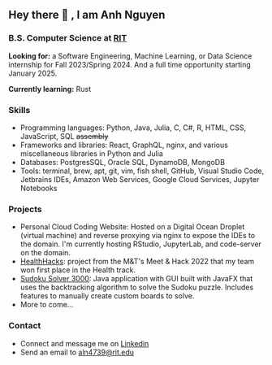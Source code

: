 ## Hey there 👋 , I am Anh Nguyen
### B.S. Computer Science at [RIT](https://rit.edu) 

**Looking for:** a Software Engineering, Machine Learning, or Data Science internship for Fall 2023/Spring 2024.
And a full time opportunity starting January 2025.

**Currently learning:** Rust

### Skills
- Programming languages: Python, Java, Julia, C, C#, R, HTML, CSS, JavaScript, SQL ~~assembly~~
- Frameworks and libraries: React, GraphQL, nginx, and various miscellaneous libraries in Python and Julia
- Databases: PostgresSQL, Oracle SQL, DynamoDB, MongoDB
- Tools: terminal, brew, apt, git, vim, fish shell, GitHub, Visual Studio Code, Jetbrains IDEs, 
Amazon Web Services, Google Cloud Services, Jupyter Notebooks

### Projects
- Personal Cloud Coding Website: Hosted on a Digital Ocean Droplet (virtual machine) and
reverse proxying via nginx to expose the IDEs to the domain. I'm currently hosting RStudio,
JupyterLab, and code-server on the domain.
- [HealthHacks](https://github.com/anhnlh/MnT_Health_Website): project from the 
M&T's Meet & Hack 2022 that my team won first place in the Health track.
- [Sudoku Solver 3000](https://github.com/anhnlh/SudokuSolver): Java application with GUI built with
JavaFX that uses the backtracking algorithm to solve the Sudoku puzzle. Includes features to
manually create custom boards to solve.
- More to come...

### Contact
- Connect and message me on [Linkedin](https://linkedin.com/in/anhnlh)
- Send an email to aln4739@rit.edu

